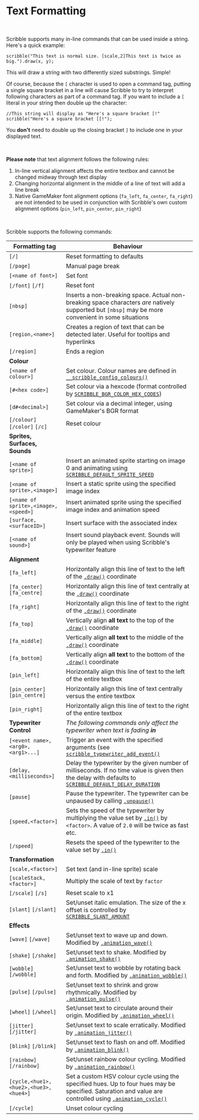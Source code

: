 # Text Formatting

&nbsp;

Scribble supports many in-line commands that can be used inside a string. Here's a quick example:

```
scribble("This text is normal size. [scale,2]This text is twice as big.").draw(x, y);
```

This will draw a string with two differently sized substrings. Simple!

Of course, because the `[` character is used to open a command tag, putting a single square bracket in a line will cause Scribble to try to interpret following characters as part of a command tag. If you want to include a `[` literal in your string then double up the character:

```
//This string will display as "Here's a square bracket [!"
scribble("Here's a square bracket [[!");
```

You **don't** need to double up the closing bracket `]` to include one in your displayed text.

&nbsp;

**Please note** that text alignment follows the following rules:

1. In-line vertical alignment affects the entire textbox and cannot be changed midway through text display
2. Changing horizontal alignment in the middle of a line of text will add a line break
3. Native GameMaker font alignment options (`fa_left`, `fa_center`, `fa_right`) are not intended to be used in conjunction with Scribble's own custom alignment options (`pin_left`, `pin_center`, `pin_right`)

&nbsp;

Scribble supports the following commands:

|Formatting tag                       |Behaviour                                                                                                                                                                                                            |
|-------------------------------------|---------------------------------------------------------------------------------------------------------------------------------------------------------------------------------------------------------------------|
|`[/]`                                |Reset formatting to defaults                                                                                                                                                                                         |
|`[/page]`                            |Manual page break                                                                                                                                                                                                    |
|`[<name of font>]`                   |Set font                                                                                                                                                                                                             |
|`[/font]` `[/f]`                     |Reset font                                                                                                                                                                                                           |
|`[nbsp]`                             |Inserts a non-breaking space. Actual non-breaking space characters *are* natively supported but `[nbsp]` may be more convenient in some situations                                                                   |
|`[region,<name>]`                    |Creates a region of text that can be detected later. Useful for tooltips and hyperlinks                                                                                                                              |
|`[/region]`                          |Ends a region                                                                                                                                                                                                        |
|**Colour**                           |                                                                                                                                                                                                                     |
|`[<name of colour>]`                 |Set colour. Colour names are defined in [`__scribble_config_colours()`](configuration?id=__scribble_config_colours)                                                                                                  |
|`[#<hex code>]`                      |Set colour via a hexcode (format controlled by [`SCRIBBLE_BGR_COLOR_HEX_CODES`](configuration))                                                                                                                      |
|`[d#<decimal>]`                      |Set colour via a decimal integer, using GameMaker's BGR format                                                                                                                                                       |
|`[/colour]` `[/color]` `[/c]`        |Reset colour                                                                                                                                                                                                         |
|**Sprites, Surfaces, Sounds**        |                                                                                                                                                                                                                     |
|`[<name of sprite>]`                 |Insert an animated sprite starting on image 0 and animating using [`SCRIBBLE_DEFAULT_SPRITE_SPEED`](configuration)                                                                                                   |
|`[<name of sprite>,<image>]`         |Insert a static sprite using the specified image index                                                                                                                                                               |
|`[<name of sprite>,<image>,<speed>]` |Insert animated sprite using the specified image index and animation speed                                                                                                                                           |
|`[surface,<surfaceID>]`              |Insert surface with the associated index                                                                                                                                                                             |
|`[<name of sound>]`                  |Insert sound playback event. Sounds will only be played when using Scribble's typewriter feature                                                                                                                     |
|**Alignment**                        |                                                                                                                                                                                                                     |
|`[fa_left]`                          |Horizontally align this line of text to the left of the [`.draw()`](scribble-methods?id=drawx-y) coordinate                                                                                                          |
|`[fa_center]` `[fa_centre]`          |Horizontally align this line of text centrally at the [`.draw()`](scribble-methods?id=drawx-y) coordinate                                                                                                            |
|`[fa_right]`                         |Horizontally align this line of text to the right of the [`.draw()`](scribble-methods?id=drawx-y) coordinate                                                                                                         |
|`[fa_top]`                           |Vertically align **all text** to the top of the [`.draw()`](scribble-methods?id=drawx-y) coordinate                                                                                                                  |
|`[fa_middle]`                        |Vertically align **all text** to the middle of the [`.draw()`](scribble-methods?id=drawx-y) coordinate                                                                                                               |
|`[fa_bottom]`                        |Vertically align **all text** to the bottom of the [`.draw()`](scribble-methods?id=drawx-y) coordinate                                                                                                               |
|`[pin_left]`                         |Horizontally align this line of text to the left of the entire textbox                                                                                                                                               |
|`[pin_center]` `[pin_centre]`        |Horizontally align this line of text centrally versus the entire textbox                                                                                                                                             |
|`[pin_right]`                        |Horizontally align this line of text to the right of the entire textbox                                                                                                                                              |
|**Typewriter Control**               |*The following commands only affect the typewriter when text is fading **in***                                                                                                                                       |
|`[<event name>,<arg0>,<arg1>...]`    |Trigger an event with the specified arguments (see [`scribble_typewriter_add_event()`](misc-functions?id=scribble_typists_add_eventname-function)                                                                    |
|`[delay,<milliseconds>]`             |Delay the typewriter by the given number of milliseconds. If no time value is given then the delay with defaults to [`SCRIBBLE_DEFAULT_DELAY_DURATION`](configuration)                                               |
|`[pause]`                            |Pause the typewriter. The typewriter can be unpaused by calling [`.unpause()`](typist-methods?id=unpause)                                                                                                            |
|`[speed,<factor>]`                   |Sets the speed of the typewriter by multiplying the value set by [`.in()`](typist-methods?id=inspeed-smoothness) by `<factor>`. A value of `2.0` will be twice as fast etc.                                          |
|`[/speed]`                           |Resets the speed of the typewriter to the value set by [`.in()`](typist-methods?id=inspeed-smoothness)                                                                                                               |
|**Transformation**                   |                                                                                                                                                                                                                     |
|`[scale,<factor>]`                   |Set text (and in-line sprite) scale                                                                                                                                                                                  |
|`[scaleStack,<factor>]`              |Multiply the scale of text by `factor`                                                                                                                                                                               |
|`[/scale]` `[/s]`                    |Reset scale to x1                                                                                                                                                                                                    |
|`[slant]` `[/slant]`                 |Set/unset italic emulation. The size of the x offset is controlled by [`SCRIBBLE_SLANT_AMOUNT`](configuration)                                                                                                       |
|**Effects**                          |                                                                                                                                                                                                                     |
|`[wave]` `[/wave]`                   |Set/unset text to wave up and down. Modified by [`.animation_wave()`](scribble-methods?id=animation_wavesize-frequency-speed)                                                                                        |
|`[shake]` `[/shake]`                 |Set/unset text to shake. Modified by [`.animation_shake()`](scribble-methods?id=animation_shakesize-speed)                                                                                                           |
|`[wobble]` `[/wobble]`               |Set/unset text to wobble by rotating back and forth. Modified by [`.animation_wobble()`](scribble-methods?id=animation_wobbleangle-frequency)                                                                        |
|`[pulse]` `[/pulse]`                 |Set/unset text to shrink and grow rhythmically. Modified by [`.animation_pulse()`](scribble-methods?id=animation_pulsescale-speed)                                                                                   |
|`[wheel]` `[/wheel]`                 |Set/unset text to circulate around their origin. Modified by [`.animation_wheel()`](scribble-methods?id=animation_wheelsize-frequency-speed)                                                                         |
|`[jitter]` `[/jitter]`               |Set/unset text to scale erratically. Modified by [`.animation_jitter()`](scribble-methods?id=animation_jitterminscale-maxscale-speed)                                                                                |
|`[blink]` `[/blink]`                 |Set/unset text to flash on and off. Modified by [`.animation_blink()`](scribble-methods?id=animation_blinkonduration-offduration-timeoffset)                                                                         |
|`[rainbow]` `[/rainbow]`             |Set/unset rainbow colour cycling. Modified by [`.animation_rainbow()`](scribble-methods?id=animation_rainbowweight-speed)                                                                                            |
|`[cycle,<hue1>,<hue2>,<hue3>,<hue4>]`|Set a custom HSV colour cycle using the specified hues. Up to four hues may be specified. Saturation and value are controlled using [`.animation_cycle()`](scribble-methods?id=animation_cyclespeed-saturation-value)|
|`[/cycle]`                           |Unset colour cycling                                                                                                                                                                                                 |
